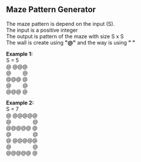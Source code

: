 ## Maze Pattern Generator
The maze pattern is depend on the input (S).<br>
The input is a positive integer<br>
The output is pattern of the maze with size S x S<br>
The wall is create using <b>"@"</b> and the way is using <b>" "</b><br>


<b>Example 1:</b><br>
S = 5<br>
@ @@@ <br>
@&nbsp; &nbsp;&nbsp;&nbsp; &nbsp; @<br> 
@@@ @<br>
@&nbsp; &nbsp;&nbsp;&nbsp; &nbsp;   @<br>
@@@ @<br>

<b>Example 2:</b><br>
S = 7<br>
@ @@@@@<br>
@&nbsp; &nbsp;&nbsp;&nbsp; &nbsp;&nbsp;&nbsp; &nbsp; &nbsp;&nbsp;   @<br>
@@@@@ @<br>
@&nbsp; &nbsp;&nbsp;&nbsp; &nbsp;&nbsp;&nbsp; &nbsp; &nbsp;&nbsp;     @<br>
@ @@@@@<br>
@&nbsp; &nbsp;&nbsp;&nbsp; &nbsp;&nbsp;&nbsp; &nbsp;  &nbsp;&nbsp;  @<br>
@@@@@ @<br>
